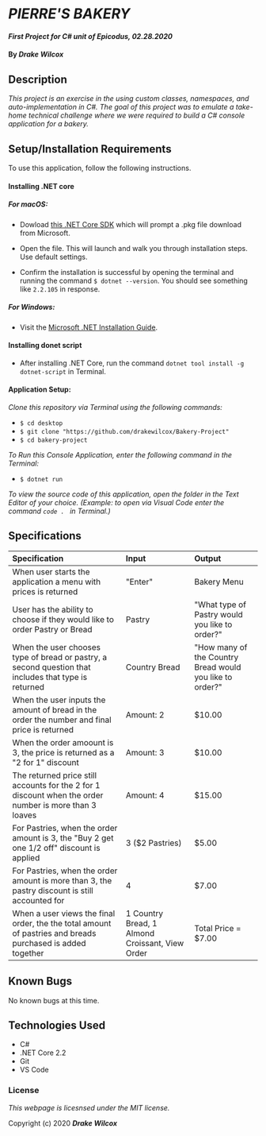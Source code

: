 # _PIERRE'S BAKERY_

#### _First Project for C# unit of Epicodus, 02.28.2020_

#### By _**Drake Wilcox**_

## Description

_This project is an exercise in the using custom classes, namespaces, and auto-implementation in C#. The goal of this project was to emulate a take-home technical challenge where we were required to build a C# console application for a bakery._

## Setup/Installation Requirements

To use this application, follow the following instructions. 

#### Installing .NET core

##### For macOS: 

* Dowload [this .NET Core SDK](https://dotnet.microsoft.com/download/thank-you/dotnet-sdk-2.2.106-macos-x64-installer) which will prompt a .pkg file download from Microsoft.

* Open the file. This will launch and walk you through installation steps. Use default settings. 

* Confirm the installation is successful by opening the terminal and running the command ``$ dotnet --version``. You should see something like ``2.2.105`` in response.

##### For Windows: 
* Visit the [Microsoft .NET Installation Guide](https://docs.microsoft.com/en-us/dotnet/framework/install/).

#### Installing donet script

* After installing .NET Core, run the command `` dotnet tool install -g dotnet-script `` in Terminal. 

#### Application Setup:
_Clone this repository via Terminal using the following commands:_
* ``$ cd desktop``
* ``$ git clone "https://github.com/drakewilcox/Bakery-Project" ``
* ``$ cd bakery-project``

_To Run this Console Application, enter the following command in the Terminal:_

* ``$ dotnet run``

_To view the source code of this application, open the folder in the Text Editor of your choice. (Example: to open via Visual Code enter the command ``code . `` in Terminal.)_


## Specifications

| Specification | Input | Output |
|:--------------|:------|:-------|
| When user starts the application a menu with prices is returned | "Enter" | Bakery Menu|
| User has the ability to choose if they would like to order Pastry or Bread | Pastry | "What type of Pastry would you like to order?"
| When the user chooses type of bread or pastry, a second question that includes that type is returned | Country Bread | "How many of the Country Bread would you like to order?" |
| When the user inputs the amount of bread in the order the number and final price is returned | Amount: 2 | $10.00 |
| When the order amoount is 3, the price is returned as a "2 for 1" discount | Amount: 3 | $10.00 |
| The returned price still accounts for the 2 for 1 discount when the order number is more than 3 loaves | Amount: 4 | $15.00 |
| For Pastries, when the order amount is 3, the "Buy 2 get one 1/2 off" discount is applied | 3 ($2 Pastries) | $5.00 |
| For Pastries, when the order amount is more than 3, the pastry discount is still accounted for | 4 | $7.00 |
| When a user views the final order, the the total amount of pastries and breads purchased is added together | 1 Country Bread, 1 Almond Croissant, View Order | Total Price = $7.00 | 

## Known Bugs
No known bugs at this time. 

## Technologies Used

* C#
* .NET Core 2.2
* Git
* VS Code

### License

*This webpage is licesnsed under the MIT license.*

Copyright (c) 2020 **_Drake Wilcox_**
